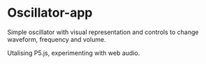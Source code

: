 # Oscillator-app
Simple oscillator with visual representation and controls to change waveform, frequency and volume.

Utalising P5.js, experimenting with web audio.  
